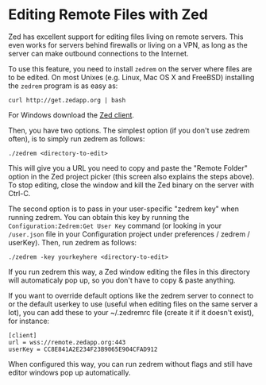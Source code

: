 Editing Remote Files with Zed
=============================

Zed has excellent support for editing files living on remote servers. This even works for servers behind firewalls or living on a VPN, as long as the server can make outbound connections to the Internet.

To use this feature, you need to install `zedrem` on the server where files are to be edited. On most Unixes (e.g. Linux, Mac OS X and FreeBSD) installing the `zedrem` program is as easy as:

    curl http://get.zedapp.org | bash

For Windows download the [Zed client](http://get.zedapp.org/zed.exe).

Then, you have two options. The simplest option (if you don't use zedrem often), is to simply run zedrem as follows:

    ./zedrem <directory-to-edit>

This will give you a URL you need to copy and paste the "Remote Folder" option in the Zed project picker (this screen also explains the steps above). To stop editing, close the window and kill the Zed binary on the server with Ctrl-C.

The second option is to pass in your user-specific "zedrem key" when running zedrem. You can obtain this key by running the `Configuration:Zedrem:Get User Key` command (or looking in your `/user.json` file in your Configuration project under preferences / zedrem / userKey). Then, run zedrem as follows:

    ./zedrem -key yourkeyhere <directory-to-edit>

If you run zedrem this way, a Zed window editing the files in this directory will automaticaly pop up, so you don't have to copy & paste anything.

If you want to override default options like the zedrem server to connect to or the default userkey to use (useful when editing files on the same server a lot), you can add these to your ~/.zedremrc file (create it if it doesn't exist), for instance:

    [client]
    url = wss://remote.zedapp.org:443
    userKey = CC8E841A2E234F23B9065E904CFAD912

When configured this way, you can run zedrem without flags and still have editor windows pop up automatically.

